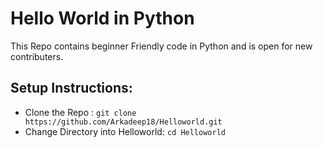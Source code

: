 # Hello World in Python

This Repo contains beginner Friendly code in Python and is open for new contributers. 

## Setup Instructions:

  - Clone the Repo : `git clone https://github.com/Arkadeep18/Helloworld.git `
  - Change Directory into Helloworld: `cd Helloworld`    
